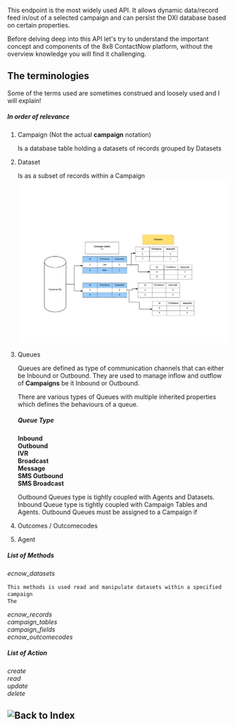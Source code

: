 This endpoint is the most widely used API. It allows dynamic data/record feed in/out
of a selected campaign and can persist the DXI database based on certain properties.

Before delving deep into this API let's try to understand the important concept and 
components of the 8x8 ContactNow platform, without the overview knowledge you will
find it challenging.

## The terminologies
Some of the terms used are sometimes construed and loosely used and I will explain!

##### In order of relevance

1. Campaign (Not the actual __campaign__ notation)

    Is a database table holding a datasets of records grouped by Datasets


2. Dataset

    Is as a subset of records within a Campaign
    ![CampaignAndDatasetAnalogy](https://raw.githubusercontent.com/8x8-dxi/ContactNowAPI/master/images/CampaignsTables&Datasets.png)

3. Queues

    Queues are defined as type of communication channels that can either be Inbound or Outbound.
    They are used to manage inflow and outflow of **Campaigns** be it Inbound or Outbound.

    There are various types of Queues with multiple inherited properties which defines
    the behaviours of a queue.
    ##### Queue Type
    **Inbound**<br>
    **Outbound**<br>
    **IVR**<br>
    **Broadcast**<br>
    **Message**<br>
    **SMS Outbound**<br>
    **SMS Broadcast**<br>

    Outbound Queues type is tightly coupled with Agents and Datasets. 
    Inbound Queue type is tightly coupled with Campaign Tables and Agents.
    Outbound Queues must be assigned to a Campaign if 

4. Outcomes / Outcomecodes
4. Agent



##### List of Methods
*ecnow_datasets*<br>

    This methods is used read and manipulate datasets within a specified campaign
    The 
*ecnow_records*<br>
*campaign_tables*<br>
*campaign_fields*<br>
*ecnow_outcomecodes*<br>

##### List of Action
*create*<br>
*read*<br>
*update*<br>
*delete*<br>


## ![Back to Index](https://github.com/8x8-dxi/ContactNowAPI/wiki)